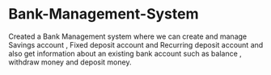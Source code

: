 # Bank-Management-System
Created a Bank Management system where we can create and manage Savings account , Fixed deposit account and Recurring deposit account and also get information about an existing bank account such as balance , withdraw money and deposit money.
